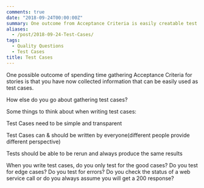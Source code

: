```yaml
---
comments: true
date: "2018-09-24T00:00:00Z"
summary: One outcome from Acceptance Criteria is easily creatable test cases
aliases:
  - /post/2018-09-24-Test-Cases/
tags:
  - Quality Questions
  - Test Cases
title: Test Cases
---
```


One possible outcome of spending time gathering Acceptance Criteria for stories is that you have now collected information that can be easily used as test cases.

How else do you go about gathering test cases?

Some things to think about when writing test cases:

Test Cases need to be simple and transparent

Test Cases can & should be written by everyone(different people provide different perspective)

Tests should be able to be rerun and always produce the same results

When you write test cases, do you only test for the good cases? Do you test for edge cases? Do you test for errors? Do you check the status of a web service call or do you always assume you will get a 200 response?
